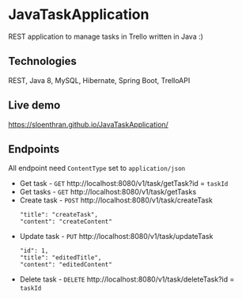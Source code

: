 # JavaTaskApplication

REST application to manage tasks in Trello written in Java :)


## Technologies

REST, Java 8, MySQL, Hibernate, Spring Boot, TrelloAPI

## Live demo

https://sloenthran.github.io/JavaTaskApplication/

## Endpoints

All endpoint need `ContentType` set to `application/json`

* Get task - `GET` http://localhost:8080/v1/task/getTask?id = `taskId`
* Get tasks - `GET` http://localhost:8080/v1/task/getTasks
* Create task - `POST` http://localhost:8080/v1/task/createTask
    ~~~~
    "title": "createTask",
    "content": "createContent"
    ~~~~
* Update task - `PUT` http://localhost:8080/v1/task/updateTask
    ~~~~
	"id": 1,
	"title": "editedTitle",
	"content": "editedContent"
    ~~~~
* Delete task - `DELETE` http://localhost:8080/v1/task/deleteTask?id = `taskId`
